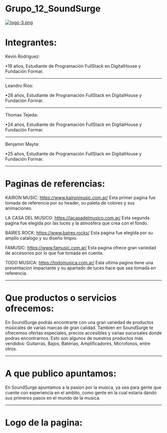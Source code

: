 # Grupo_12_SoundSurge
[![logo-3.png](https://i.postimg.cc/CMDmDNvv/logo-3.png)](https://postimg.cc/c6xRGQGY)

# Integrantes:

Kevin Rodriguez:

•19 años, Estudiante de Programación FullStack en DigitalHouse y Fundación Formar.
________________________________________________________________________________

Leandro Rios:

•28 años, Estudiante de Programación FullStack en DigitalHouse y Fundación Formar.
________________________________________________________________________________

Thomas Tejeda:

•24 años, Estudiante de Programación FullStack en DigitalHouse y Fundación Formar.
________________________________________________________________________________

Benjamin Mayta:

•25 años, Estudiante de Programación FullStack en DigitalHouse y Fundación Formar.
________________________________________________________________________________

# Paginas de referencias:

KAIRON MUSIC:
https://www.kaironmusic.com.ar/
Esta primer pagina fue tomada de referencia por su header, su paleta de colores y sus animaciones.

LA CASA DEL MUSICO:
https://lacasadelmusico.com.ar/
Esta segunda pagina fue elegida por las luces y la atmosfera que crea con el fondo.

BAIRES ROCK:
https://www.baires.rocks/
Esta pagina fue elegida por su amplio catalogo y su diseño limpio.

FAMUSIC:
https://www.famusic.com.ar/
Esta pagina ofrece gran variedad de accesorios por lo que fue tomada en cuenta.

TODO MUSICA:
https://todomusica.com.ar/
Esta ultima pagina tiene una presentacion impactante y su apartado de luces hace que sea tomada en referencia.

________________________________________________________________________________

# Que productos o servicios ofrecemos:

En SoundSurge podrás encontrarte con una gran variedad de productos músicales de varias marcas de gran calidad.
Tambíen en SoundSurge te ofrecemos ofertas especiales, precios accesibles y varias sucursales donde podras encontrarnos.
Esto son algunos de nuestros productos más vendidos:
Guitarras, Bajos, Baterias, Amplificadores, Microfonos, entre otros.

________________________________________________________________________________

# A que publico apuntamos:

En SoundSurge apuntamos a la pasíon por la musica, ya sea para gente que cuente con experiencia en el ambito, como gente en la cual estaria dando sus primeros pasos en el mundo de la musica.

________________________________________________________________________________

# Logo de la pagina:

